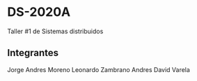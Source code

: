 # DS-2020A
Taller #1 de Sistemas distribuidos

## Integrantes

Jorge Andres Moreno
Leonardo Zambrano
Andres David Varela

